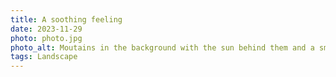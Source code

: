 ```yaml
---
title: A soothing feeling
date: 2023-11-29
photo: photo.jpg
photo_alt: Moutains in the background with the sun behind them and a small water stream in the foreground and nothing else in between
tags: Landscape
---
```


